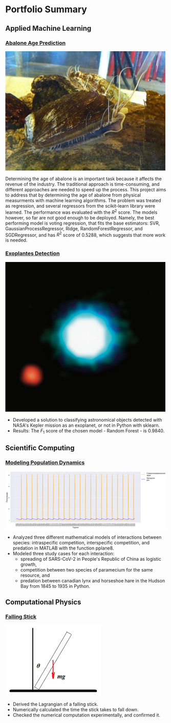 # Portfolio Summary

## Applied Machine Learning

### [Abalone Age Prediction](https://github.com/josifovskid/Abalone-Age-Prediction)

<img width=500 alt="Abalone" src="images/abalone.jpg"/>

Determining the age of abalone is an important task because it affects the revenue of the industry. The traditional approach is time-consuming, and different approaches are needed to speed up the process. This project aims to address that by determining the age of abalone from physical measurments with machine learning algorithms. The problem was treated as regression, and several regressors from the scikit-learn library were learned. The performance was evaluated with the $R^{2}$ score. The models however, so far are not good enough to be deployed. Namely, the best performing model is voting regression, that fits the base estimators: SVR, GaussianProcessRegressor, Ridge, RandomForestRegressor, and SGDRegressor, and has $R^{2}$ score of 0.5288, which suggests that more work is needed.

### [Exoplantes Detection](https://github.com/josifovskid/Exoplanets-Detection)

<img width=500 alt="Exoplanet" src="images/exoplanet.jpg"/>

- Developed a solution to classifying astronomical objects detected with NASA's Kepler mission as an exoplanet, or not in Python with sklearn.
- Results: The $F_1$ score of the chosen model - Random Forest - is 0.9840.

## Scientific Computing

### [Modeling Population Dynamics](https://github.com/josifovskid/Modeling-Population-Dynamics)

<img width=800 alt="Model of lynx-hare interaction" src="images/lynx_hare_model.png"/>

- Analyzed three different mathematical models of interactions between species: intraspecific competition, interspecific competition, and predation in MATLAB with the function pplane8.
- Modeled three study cases for each interaction:
  - spreading of SARS-CoV-2 in People's Republic of China as logistic growth,
  - competition between two species of paramecium for the same resource, and
  - predation between canadian lynx and horseshoe hare in the Hudson Bay from 1845 to 1935 in Python.

## Computational Physics 

### [Falling Stick](https://github.com/josifovskid/Falling-Stick)

<img width=300 alt="Falling stick" src="images/falling_stick.png"/>

- Derived the Lagrangian of a falling stick.
- Numerically calculated the time the stick takes to fall down.
- Checked the numerical computation experimentally, and confirmed it.
